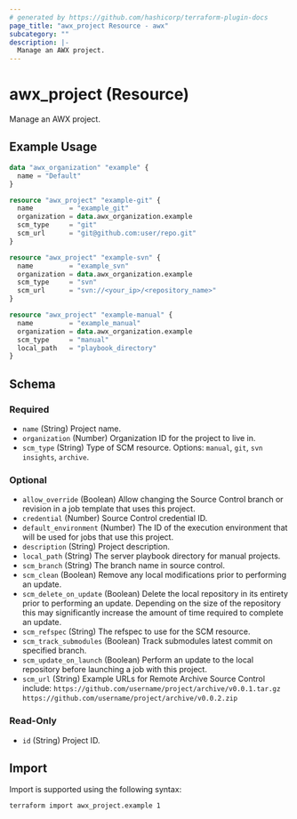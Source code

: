 ```yaml
---
# generated by https://github.com/hashicorp/terraform-plugin-docs
page_title: "awx_project Resource - awx"
subcategory: ""
description: |-
  Manage an AWX project.
---
```


# awx_project (Resource)

Manage an AWX project.

## Example Usage

```terraform
data "awx_organization" "example" {
  name = "Default"
}

resource "awx_project" "example-git" {
  name         = "example_git"
  organization = data.awx_organization.example
  scm_type     = "git"
  scm_url      = "git@github.com:user/repo.git"
}

resource "awx_project" "example-svn" {
  name         = "example_svn"
  organization = data.awx_organization.example
  scm_type     = "svn"
  scm_url      = "svn://<your_ip>/<repository_name>"
}

resource "awx_project" "example-manual" {
  name         = "example_manual"
  organization = data.awx_organization.example
  scm_type     = "manual"
  local_path   = "playbook_directory"
}
```

<!-- schema generated by tfplugindocs -->
## Schema

### Required

- `name` (String) Project name.
- `organization` (Number) Organization ID for the project to live in.
- `scm_type` (String) Type of SCM resource. Options: `manual`, `git`, `svn` `insights`, `archive`.

### Optional

- `allow_override` (Boolean) Allow changing the Source Control branch or revision in a job template that uses this project.
- `credential` (Number) Source Control credential ID.
- `default_environment` (Number) The ID of the execution environment that will be used for jobs that use this project.
- `description` (String) Project description.
- `local_path` (String) The server playbook directory for manual projects.
- `scm_branch` (String) The branch name in source control.
- `scm_clean` (Boolean) Remove any local modifications prior to performing an update.
- `scm_delete_on_update` (Boolean) Delete the local repository in its entirety prior to performing an update. Depending on the size of the repository this may significantly increase the amount of time required to complete an update.
- `scm_refspec` (String) The refspec to use for the SCM resource.
- `scm_track_submodules` (Boolean) Track submodules latest commit on specified branch.
- `scm_update_on_launch` (Boolean) Perform an update to the local repository before launching a job with this project.
- `scm_url` (String) Example URLs for Remote Archive Source Control include: `https://github.com/username/project/archive/v0.0.1.tar.gz` `https://github.com/username/project/archive/v0.0.2.zip`

### Read-Only

- `id` (String) Project ID.

## Import

Import is supported using the following syntax:

```shell
terraform import awx_project.example 1
```
